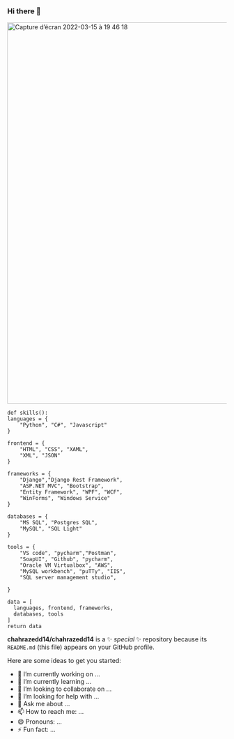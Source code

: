 ### Hi there 👋

<img width="875" alt="Capture d’écran 2022-03-15 à 19 46 18" src="https://user-images.githubusercontent.com/56532392/158839182-4ea58ffa-6873-4794-89ae-2418152af321.png">

    def skills():
    languages = { 
        "Python", "C#", "Javascript"
    }
    
    frontend = { 
        "HTML", "CSS", "XAML",
        "XML", "JSON"
    }
    
    frameworks = { 
        "Django","Django Rest Framework", 
        "ASP.NET MVC", "Bootstrap",
        "Entity Framework", "WPF", "WCF",
        "WinForms", "Windows Service"
    }
    
    databases = { 
        "MS SQL", "Postgres SQL", 
        "MySQL", "SQL Light" 
    }
    
    tools = {
        "VS code", "pycharm","Postman", 
        "SoapUI", "Github", "pycharm", 
        "Oracle VM Virtualbox", "AWS",
        "MySQL workbench", "puTTy", "IIS",
        "SQL server management studio",
        
    }     
    
    data = [
      languages, frontend, frameworks, 
      databases, tools
    ]
    return data

**chahrazedd14/chahrazedd14** is a ✨ _special_ ✨ repository because its `README.md` (this file) appears on your GitHub profile.

Here are some ideas to get you started:

- 🔭 I’m currently working on ...
- 🌱 I’m currently learning ...
- 👯 I’m looking to collaborate on ...
- 🤔 I’m looking for help with ...
- 💬 Ask me about ...
- 📫 How to reach me: ...
- 😄 Pronouns: ...
- ⚡ Fun fact: ...
